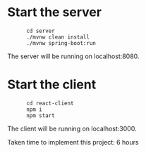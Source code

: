 # Start the server

```
      cd server
      ./mvnw clean install
      ./mvnw spring-boot:run
```

The server will be running on localhost:8080.

# Start the client

```
      cd react-client
      npm i
      npm start
```

The client will be running on localhost:3000.  
  
Taken time to implement this project: 6 hours